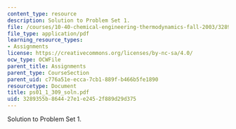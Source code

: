 ```yaml
---
content_type: resource
description: Solution to Problem Set 1.
file: /courses/10-40-chemical-engineering-thermodynamics-fall-2003/3289355b864427e1e2452f889d29d375_ps01_1_309_soln.pdf
file_type: application/pdf
learning_resource_types:
- Assignments
license: https://creativecommons.org/licenses/by-nc-sa/4.0/
ocw_type: OCWFile
parent_title: Assignments
parent_type: CourseSection
parent_uid: c776a51e-ecca-7cb1-889f-b466b5fe1890
resourcetype: Document
title: ps01_1_309_soln.pdf
uid: 3289355b-8644-27e1-e245-2f889d29d375
---
```

Solution to Problem Set 1.
